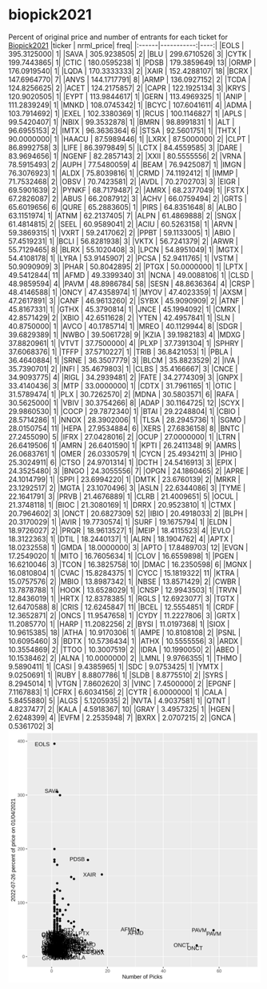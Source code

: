 # biopick2021
Percent of original price and number of entrants for each ticket for [Biopick2021](https://twitter.com/hashtag/Biopick2021)
|ticker |  nrml_price| freq|
|:------|-----------:|----:|
|EOLS   | 395.3125000|    1|
|SAVA   | 305.9238505|    2|
|BLU    | 299.6710526|    3|
|CYTK   | 199.7443865|    1|
|CTIC   | 180.0595238|    1|
|PDSB   | 179.3859649|   13|
|ORMP   | 176.0919540|    1|
|LQDA   | 170.3333333|    2|
|XAIR   | 152.4288107|   18|
|BCRX   | 147.6964770|    7|
|ANVS   | 144.1717791|    8|
|ARMP   | 136.0927152|    2|
|TCDA   | 124.8256625|    2|
|ACET   | 124.2175857|    2|
|CAPR   | 122.1925134|    3|
|KRYS   | 120.9020505|    1|
|EYPT   | 113.9844617|    1|
|GERN   | 113.4969325|    1|
|ANIP   | 111.2839249|    1|
|MNKD   | 108.0745342|    1|
|BCYC   | 107.6041611|    4|
|ADMA   | 103.7914692|    1|
|EXEL   | 102.3380369|    1|
|RCUS   | 100.1146827|    1|
|APLS   |  99.5420407|    1|
|NBIX   |  99.3532878|    1|
|BMRN   |  98.8991831|    1|
|ALT    |  96.6955153|    2|
|IMTX   |  96.3636364|    6|
|STSA   |  92.5601751|    1|
|THTX   |  90.0000000|    1|
|HAACU  |  87.5989446|    1|
|LXRX   |  87.5000000|    2|
|CLPT   |  86.8992758|    3|
|LIFE   |  86.3979849|    5|
|LCTX   |  84.4559585|    3|
|DARE   |  83.9694656|    1|
|NGENF  |  82.2857143|    2|
|XXII   |  80.5555556|    2|
|VRNA   |  78.5915493|    2|
|AUPH   |  77.5480059|    4|
|BEAM   |  76.9425087|    1|
|IMGN   |  76.3076923|    1|
|ALDX   |  75.8039816|    1|
|CRMD   |  74.1192412|    1|
|IMMP   |  71.7532468|    2|
|OBSV   |  70.7423581|    2|
|AVDL   |  70.2702703|    3|
|EIGR   |  69.5901639|    2|
|PYNKF  |  68.7179487|    2|
|AMRX   |  68.2377049|    1|
|FSTX   |  67.2826087|    2|
|ABUS   |  66.2087912|    3|
|ACHV   |  66.0759494|    2|
|GRTS   |  65.6019656|    6|
|QURE   |  65.2883605|    1|
|PIRS   |  64.8351648|    8|
|ALBO   |  63.1151974|    1|
|ATNM   |  62.2137405|    7|
|ALPN   |  61.4869888|    2|
|SNGX   |  61.4814815|    2|
|SEEL   |  60.9589041|    2|
|ACIU   |  60.5263158|    1|
|ARVN   |  59.3869315|    1|
|VXRT   |  59.2417062|    2|
|PPBT   |  59.1133005|    1|
|ABIO   |  57.4519231|    1|
|BCLI   |  56.8281938|    3|
|VKTX   |  56.7241379|    2|
|ARWR   |  55.7129465|    8|
|BLRX   |  55.1020408|    3|
|LPCN   |  54.8951049|    1|
|MGTX   |  54.4108178|    1|
|LYRA   |  53.9145907|    2|
|PCSA   |  52.9411765|    1|
|VSTM   |  50.9090909|    3|
|PHAR   |  50.8042895|    2|
|PTGX   |  50.0000000|    1|
|LPTX   |  49.5412844|   11|
|AFMD   |  49.3399340|   31|
|NCNA   |  49.0088106|    1|
|CLSD   |  48.9859594|    4|
|PAVM   |  48.8986784|   58|
|SESN   |  48.8636364|    4|
|CRSP   |  48.4146588|    1|
|ONCY   |  47.4358974|    1|
|MYOV   |  47.4023359|    1|
|AXSM   |  47.2617891|    3|
|CANF   |  46.9613260|    2|
|SYBX   |  45.9090909|    2|
|ATNF   |  45.8167331|    1|
|GTHX   |  45.3790814|    1|
|JNCE   |  45.1994092|    1|
|CMRX   |  42.8571429|    2|
|XBIO   |  42.6511628|    2|
|YTEN   |  42.4957841|    1|
|SLN    |  40.8750000|    1|
|AVCO   |  40.1785714|    1|
|MREO   |  40.1129944|    8|
|SDGR   |  39.6829389|    1|
|NWBO   |  39.5061728|    9|
|KZIA   |  39.1982183|    4|
|MDXG   |  37.8820961|    1|
|VTVT   |  37.7500000|    4|
|PLXP   |  37.7391304|    1|
|SPHRY  |  37.6068376|    1|
|TFFP   |  37.5710227|    1|
|TRIB   |  36.8421053|    1|
|PBLA   |  36.4640884|    1|
|SRNE   |  36.3507779|    3|
|BLCM   |  35.8823529|    2|
|IVA    |  35.7390701|    2|
|INFI   |  35.4679803|    1|
|CLBS   |  35.4166667|    3|
|CNCE   |  34.9093775|    4|
|RIGL   |  34.2939481|    2|
|FATE   |  34.2774309|    3|
|GNPX   |  33.4140436|    3|
|MTP    |  33.0000000|    1|
|CDTX   |  31.7961165|    1|
|OTIC   |  31.5789474|    1|
|PLX    |  30.7262570|    2|
|MDNA   |  30.5803571|    6|
|RAFA   |  30.5625000|    1|
|VBIV   |  30.3754266|    8|
|ADAP   |  30.1164725|   12|
|SCYX   |  29.9860530|    1|
|COCP   |  29.7872340|    1|
|BTAI   |  29.2248804|    1|
|CBIO   |  28.5714286|    1|
|NNOX   |  28.3902006|    1|
|TLSA   |  28.2945736|    1|
|SGMO   |  28.0150754|   11|
|HEPA   |  27.9534884|    6|
|XERS   |  27.6836158|    8|
|BNTC   |  27.2455090|    5|
|IFRX   |  27.0428016|    2|
|OCUP   |  27.0000000|    1|
|LTRN   |  26.6419506|    1|
|AMRN   |  26.6401590|    1|
|KPTI   |  26.2411348|    9|
|AMRS   |  26.0683761|    1|
|OMER   |  26.0330579|    1|
|CYCN   |  25.4934211|    3|
|PHIO   |  25.3024911|    6|
|CTSO   |  24.9701314|    1|
|DCTH   |  24.5416913|    3|
|EPIX   |  24.3525480|    3|
|BNGO   |  24.3055556|    7|
|OPGN   |  24.1860465|    2|
|APRE   |  24.1014799|    1|
|SPPI   |  23.6994220|    1|
|DMTK   |  23.6760139|    2|
|MRKR   |  23.1292517|    2|
|MGTA   |  23.1070496|    3|
|ASLN   |  22.6344086|    3|
|TYME   |  22.1641791|    3|
|PRVB   |  21.4676889|    1|
|CLRB   |  21.4009651|    5|
|OCUL   |  21.3748118|    1|
|BIOC   |  21.3080169|    1|
|DRRX   |  20.9523810|    1|
|CTMX   |  20.7964602|    3|
|ONCT   |  20.6827309|   52|
|IBIO   |  20.4918033|    2|
|BLPH   |  20.3170029|    1|
|AVIR   |  19.7730574|    1|
|SURF   |  19.1675794|    1|
|ELDN   |  18.9726027|    2|
|PRQR   |  18.9613527|    1|
|MEIP   |  18.4115523|    4|
|EVLO   |  18.3122363|    1|
|DTIL   |  18.2440137|    1|
|ALRN   |  18.1904762|    4|
|APTX   |  18.0232558|    1|
|GMDA   |  18.0000000|    3|
|APTO   |  17.8489703|   12|
|EVGN   |  17.2549020|    1|
|MITO   |  16.7605634|    1|
|CLOV   |  16.6559898|    1|
|PGEN   |  16.6210046|    3|
|TCON   |  16.3825758|   10|
|DMAC   |  16.2350598|    6|
|MGNX   |  16.0810804|    1|
|CVAC   |  15.8284375|    1|
|CYCC   |  15.1819322|   11|
|KTRA   |  15.0757576|    2|
|MBIO   |  13.8987342|    1|
|NBSE   |  13.8571429|    2|
|CWBR   |  13.7878788|    1|
|HOOK   |  13.6528029|    1|
|CNSP   |  12.9943503|    1|
|TRVN   |  12.8436019|    1|
|HRTX   |  12.8378385|    1|
|RGLS   |  12.6923077|    3|
|TGTX   |  12.6470588|    8|
|CRIS   |  12.6245847|   11|
|BCEL   |  12.5554851|    1|
|CRDF   |  12.3652871|    2|
|ONCS   |  11.9547658|    1|
|CYDY   |  11.2227806|    3|
|GRTX   |  11.2085770|    1|
|HARP   |  11.2082256|    2|
|BYSI   |  11.0197368|    1|
|SIOX   |  10.9615385|   18|
|ATHA   |  10.9170306|    1|
|AMPE   |  10.8108108|    2|
|PSNL   |  10.6095460|    3|
|BDTX   |  10.5736434|    1|
|ATHX   |  10.5555556|    3|
|ARDX   |  10.3554869|    2|
|TTOO   |  10.3007519|    2|
|IDRA   |  10.1990050|    2|
|ABEO   |  10.1538462|    2|
|ALNA   |  10.0000000|    2|
|LMNL   |   9.9766355|    1|
|THMO   |   9.5890411|    1|
|CASI   |   9.4385965|    1|
|SDC    |   9.0753425|    1|
|YMTX   |   9.0250691|    1|
|RUBY   |   8.8807786|    1|
|SLDB   |   8.8775510|    2|
|SYRS   |   8.2945014|    1|
|VTGN   |   7.8602620|    3|
|VINC   |   7.4500000|    2|
|EPGNF  |   7.1167883|    1|
|CFRX   |   6.6034156|    2|
|CYTR   |   6.0000000|    1|
|CALA   |   5.8455880|    5|
|ALGS   |   5.1205935|    2|
|NVTA   |   4.9037581|    1|
|QTNT   |   4.8237477|    2|
|KALA   |   4.5918367|   10|
|GRAY   |   3.4957325|    1|
|HGEN   |   2.6248399|    4|
|EVFM   |   2.2535948|    7|
|BXRX   |   2.0707215|    2|
|GNCA   |   0.5361702|    3|
![retvspicks](biopicks.png?raw=true)
